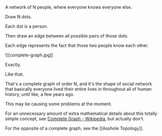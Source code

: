 A network of N people, where everyone knows everyone else.

Draw N dots.

Each dot is a person.

Then draw an edge between all possible pairs of those dots.

Each edge represents the fact that those two people know each other.

![[complete-graph.jpg]]

Exactly.

Like that.

That's a complete graph of order N, and it's the shape of social network that basically everyone lived their entire lives in throughout all of human history, until like, a few years ago.

This may be causing some problems at the moment.

For an unnecessary amount of extra mathematical details about this totally simple concept, see [Complete Graph - Wikipedia](https://en.wikipedia.org/wiki/Complete_graph), but actually don't.

For the opposite of a complete graph, see the [[Asshole Topology]].